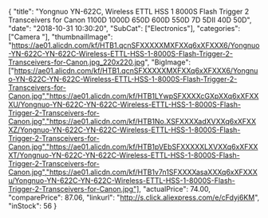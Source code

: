 {
	"title": "Yongnuo YN-622C, Wireless ETTL HSS 1 8000S Flash Trigger 2 Transceivers for Canon 1100D 1000D 650D 600D 550D 7D 5DII 40D 50D",
	"date": "2018-10-31 10:30:20",
	"SubCat": ["Electronics"],
	"categories": ["Camera "],
	"thumbnailImage": "https://ae01.alicdn.com/kf/HTB1.qcnSFXXXXXMXFXXq6xXFXXX6/Yongnuo-YN-622C-YN-622C-Wireless-ETTL-HSS-1-8000S-Flash-Trigger-2-Transceivers-for-Canon.jpg_220x220.jpg",
	"BigImage": ["https://ae01.alicdn.com/kf/HTB1.qcnSFXXXXXMXFXXq6xXFXXX6/Yongnuo-YN-622C-YN-622C-Wireless-ETTL-HSS-1-8000S-Flash-Trigger-2-Transceivers-for-Canon.jpg","https://ae01.alicdn.com/kf/HTB1LYwpSFXXXXcGXpXXq6xXFXXXU/Yongnuo-YN-622C-YN-622C-Wireless-ETTL-HSS-1-8000S-Flash-Trigger-2-Transceivers-for-Canon.jpg","https://ae01.alicdn.com/kf/HTB1No.XSFXXXXadXVXXq6xXFXXXZ/Yongnuo-YN-622C-YN-622C-Wireless-ETTL-HSS-1-8000S-Flash-Trigger-2-Transceivers-for-Canon.jpg","https://ae01.alicdn.com/kf/HTB1pVEbSFXXXXXLXVXXq6xXFXXXT/Yongnuo-YN-622C-YN-622C-Wireless-ETTL-HSS-1-8000S-Flash-Trigger-2-Transceivers-for-Canon.jpg","https://ae01.alicdn.com/kf/HTB1v7n1SFXXXXasaXXXq6xXFXXXu/Yongnuo-YN-622C-YN-622C-Wireless-ETTL-HSS-1-8000S-Flash-Trigger-2-Transceivers-for-Canon.jpg"],
	"actualPrice": 74.00,
	"comparePrice": 87.06,
	"linkurl": "http://s.click.aliexpress.com/e/cFdyj6KM",
	"inStock": 56
}

